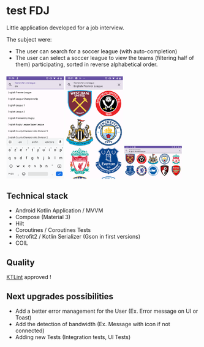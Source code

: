 # test FDJ

Little application developed for a job interview.

The subject were: 
  - The user can search for a soccer league (with auto-completion)
  - The user can select a soccer league to view the teams (filtering half of them) participating, sorted in reverse alphabetical order. 

<h3>
<img alt="List league screen" src="https://github.com/BrandaoFrancois/testFDJ/blob/main/README_ASSETS/screen1.png?raw=true" width="150" />
<img alt="List teams on league screen" src="https://github.com/BrandaoFrancois/testFDJ/blob/main/README_ASSETS/screen2.png?raw=true" width="150" />
<img alt="List teams on league screen horizontally" src="https://github.com/BrandaoFrancois/testFDJ/blob/main/README_ASSETS/screen3.png?raw=true" width="150" />
</h3>

## Technical stack

  - Android Kotlin Application / MVVM
  - Compose (Material 3)
  - Hilt
  - Coroutines / Coroutines Tests
  - Retrofit2 / Kotlin Serializer (Gson in first versions)
  - COIL

## Quality

[KTLint](https://github.com/pinterest/ktlint) approved !

## Next upgrades possibilities

  - Add a better error management for the User (Ex. Error message on UI or Toast)
  - Add the detection of bandwidth (Ex. Message with icon if not connected)
  - Adding new Tests (Integration tests, UI Tests)
